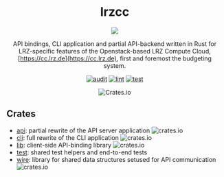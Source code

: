 <div align="center">

# lrzcc

![](https://raw.githubusercontent.com/LRZ-BADW/lrzcc/main/logo.png)

API bindings, CLI application and partial API-backend written in Rust for
LRZ-specific features of the Openstack-based LRZ Compute Cloud,
[https://cc.lrz.de](https://cc.lrz.de), first and foremost the budgeting system.

[![audit](https://github.com/LRZ-BADW/lrzcc/actions/workflows/audit.yml/badge.svg)](https://github.com/LRZ-BADW/lrzcc/actions/workflows/audit.yml)
[![lint](https://github.com/LRZ-BADW/lrzcc/actions/workflows/lint.yml/badge.svg)](https://github.com/LRZ-BADW/lrzcc/actions/workflows/lint.yml)
[![test](https://github.com/LRZ-BADW/lrzcc/actions/workflows/test.yml/badge.svg)](https://github.com/LRZ-BADW/lrzcc/actions/workflows/test.yml)

![Crates.io](https://img.shields.io/crates/l/lrzcc?link=https://crates.io/crates/lrzcc)

</div>

## Crates
- [api](api): partial rewrite of the API server application ![crates.io](https://img.shields.io/crates/v/lrzcc-api?link=https://crates.io/crates/lrzcc-api)
- [cli](cli): full rewrite of the CLI application ![crates.io](https://img.shields.io/crates/v/lrzcc-cli?link=https://crates.io/crates/lrzcc-cli)
- [lib](lib): client-side API-binding library ![crates.io](https://img.shields.io/crates/v/lrzcc?link=https://crates.io/crates/lrzcc)
- [test](test): shared test helpers and end-to-end tests
- [wire](wire): library for shared data structures setused for API communication ![crates.io](https://img.shields.io/crates/v/lrzcc-wire?link=https://crates.io/crates/lrzcc-wire)
